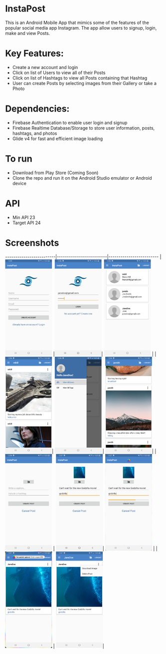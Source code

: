 # InstaPost
This is an Android Mobile App that mimics some of the features of the popular social media app Instagram. The app allow users to signup, login, make and view Posts.

# Key Features:
- Create a new account and login
- Click on list of Users to view all of their Posts
- Click on list of Hashtags to view all Posts containing that Hashtag
- User can create Posts by selecting images from their Gallery or take a Photo

# Dependencies:
- Firebase Authentication to enable user login and signup
- Firebase Realtime Database/Storage to store user information, posts, hashtags, and photos
- Glide v4 for fast and efficient image loading

# To run
- Download from Play Store (Coming Soon)
- Clone the repo and run it on the Android Studio emulator or Android device

# API
- Min API 23
- Target API 24

# Screenshots
-------------------------|-------------------------|-------------------------
|<img src="https://github.com/TriDangContact/InstaPost/blob/master/assets/screenshots/2019_04_22_12_55_54.jpg?raw=true" width="150"> |<img src="https://github.com/TriDangContact/InstaPost/blob/master/assets/screenshots/2019_04_22_12_56_10.jpg?raw=true" width="150">| <img src="https://github.com/TriDangContact/InstaPost/blob/master/assets/screenshots/2019_04_22_12_56_16.jpg?raw=true" width="150"> |
|<img src="https://github.com/TriDangContact/InstaPost/blob/master/assets/screenshots/2019_04_22_12_56_23.jpg?raw=true" width="150">| <img src="https://github.com/TriDangContact/InstaPost/blob/master/assets/screenshots/2019_04_22_12_56_30.jpg?raw=true" width="150"> | <img src="https://github.com/TriDangContact/InstaPost/blob/master/assets/screenshots/2019_04_22_12_56_36.jpg?raw=true" width="150">| 
|<img src="https://github.com/TriDangContact/InstaPost/blob/master/assets/screenshots/2019_04_22_12_56_46.jpg?raw=true" width="150"> | <img src="https://github.com/TriDangContact/InstaPost/blob/master/assets/screenshots/2019_04_22_12_57_38.jpg?raw=true" width="150">| <img src="https://github.com/TriDangContact/InstaPost/blob/master/assets/screenshots/2019_04_22_12_57_43.jpg?raw=true" width="150"> | 
|<img src="https://github.com/TriDangContact/InstaPost/blob/master/assets/screenshots/2019_04_22_12_57_46.jpg?raw=true" width="150"> | <img src="https://github.com/TriDangContact/InstaPost/blob/master/assets/screenshots/2019_04_22_12_57_56.jpg?raw=true" width="150">|
